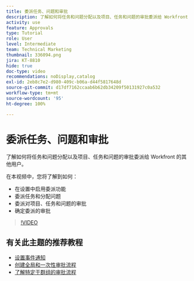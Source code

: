 ```yaml
---
title: 委派任务、问题和审批
description: 了解如何将任务和问题分配以及项目、任务和问题的审批委派给 Workfront 的其他用户。
activity: use
feature: Approvals
type: Tutorial
role: User
level: Intermediate
team: Technical Marketing
thumbnail: 336094.png
jira: KT-8810
hide: true
doc-type: video
recommendations: noDisplay,catalog
exl-id: 2eb8c7e2-d980-409c-b06a-d44f5817648d
source-git-commit: d17df7162ccaab6b62db34209f50131927c0a532
workflow-type: tm+mt
source-wordcount: '95'
ht-degree: 100%

---
```


# 委派任务、问题和审批

了解如何将任务和问题分配以及项目、任务和问题的审批委派给 Workfront 的其他用户。

在本视频中，您将了解到如何：

* 在设置中启用委派功能
* 委派任务和分配问题
* 委派对项目、任务和问题的审批
* 确定委派的审批

>[!VIDEO](https://video.tv.adobe.com/v/336094/?quality=12&learn=on&enablevpops)

## 有关此主题的推荐教程

* [设置事件通知](/help/administration-and-setup/email-and-in-app-notifications/admin-set-up-event-notifications.md)
* [创建全局和一次性审批流程](/help/manage-work/approval-processes-and-milestone-paths/create-a-single-use-approval-process.md)
* [了解特定于群组的审批流程](/help/administration-and-setup/approval-processes-and-milestone-paths/group-specific-approval-processes.md)


